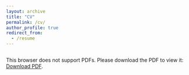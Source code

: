 ```yaml
---
layout: archive
title: "CV"
permalink: /cv/
author_profile: true
redirect_from:
  - /resume
---
```

<div style="width:100%; height:100vh; overflow:auto;">
    <object data="/files/Maitreyi_Resume_PhD_Long_copy.pdf" type="application/pdf" style="width:100%; height:100%;">
        <p>This browser does not support PDFs. Please download the PDF to view it: <a href="/files/Maitreyi_Resume_PhD_Long_copy.pdf">Download PDF</a>.</p>
    </object>
</div>
